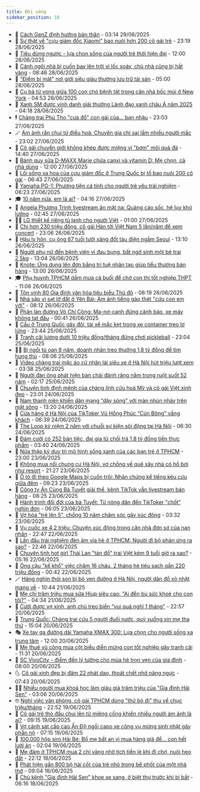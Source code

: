 ```yaml
---
title: Đời sống
sidebar_position: 18
---
```


<!-- dantri-doi-song:START -->
- 🥳 [Cách GenZ định hướng bản thân](https://dantri.com.vn/doi-song/cach-genz-dinh-huong-ban-than-20250629100353886.htm) - 03:14 29/06/2025
- 🌁 [Sự thật về &quot;cựu giám đốc Xiaomi&quot; bao nuôi hơn 200 cô gái trẻ](https://dantri.com.vn/doi-song/su-that-ve-cuu-giam-doc-xiaomi-bao-nuoi-hon-200-co-gai-tre-20250628235531154.htm) - 23:19 28/06/2025
- 👀 [Tiêu dùng ngược - lựa chọn sống của người trẻ thời hiện đại](https://dantri.com.vn/doi-song/tieu-dung-nguoc-lua-chon-song-cua-nguoi-tre-thoi-hien-dai-20250628134343578.htm) - 12:00 28/06/2025
- 🐻 [Cảnh ngôi nhà bị cuốn bay lên trời vì lốc xoáy, chủ nhà cũng bị hất văng](https://dantri.com.vn/doi-song/canh-ngoi-nha-bi-cuon-bay-len-troi-vi-loc-xoay-chu-nha-cung-bi-hat-vang-20250627160035013.htm) - 08:46 28/06/2025
- 🦅 [&quot;Điểm bí mật&quot; nơi giới siêu giàu thường lưu trữ tài sản](https://dantri.com.vn/doi-song/diem-bi-mat-noi-gioi-sieu-giau-thuong-luu-tru-tai-san-20250628115407566.htm) - 05:00 28/06/2025
- 🦩 [Cụ bà tử vong giữa 100 con chó bệnh tật trong căn nhà bốc mùi ở New York](https://dantri.com.vn/doi-song/cu-ba-tu-vong-giua-100-con-cho-benh-tat-trong-can-nha-boc-mui-o-new-york-20250628094310542.htm) - 04:53 28/06/2025
- 🦏 [Xanh SM được vinh danh giải thưởng Lãnh đạo xanh châu Á năm 2025](https://dantri.com.vn/doi-song/xanh-sm-duoc-vinh-danh-giai-thuong-lanh-dao-xanh-chau-a-nam-2025-20250628111248053.htm) - 04:18 28/06/2025
- 🕴 [Chàng trai Phú Thọ &quot;cưa đổ&quot; con gái của... bạn nhậu](https://dantri.com.vn/doi-song/chang-trai-phu-tho-cua-do-con-gai-cua-ban-nhau-20250618023818286.htm) - 23:03 27/06/2025
- 🪄 [Ám ảnh rắn chui từ điều hoà: Chuyên gia chỉ sai lầm nhiều người mắc](https://dantri.com.vn/doi-song/am-anh-ran-chui-tu-dieu-hoa-chuyen-gia-chi-sai-lam-nhieu-nguoi-mac-20250627192758247.htm) - 23:02 27/06/2025
- 🚦 [Cô gái chuyển giới không khép được miệng vì &quot;bơm&quot; môi quá đà](https://dantri.com.vn/doi-song/co-gai-chuyen-gioi-khong-khep-duoc-mieng-vi-bom-moi-qua-da-20250627115148991.htm) - 14:40 27/06/2025
- 🤔 [Bánh quy sữa D-MAXX Marie chứa canxi và vitamin D: Mẹ chọn, cả nhà dùng](https://dantri.com.vn/doi-song/banh-quy-sua-d-maxx-marie-chua-canxi-va-vitamin-d-me-chon-ca-nha-dung-20250627180559423.htm) - 12:00 27/06/2025
- 🚦 [Lối sống xa hoa của cựu giám đốc ở Trung Quốc bị tố bao nuôi 200 cô gái](https://dantri.com.vn/doi-song/loi-song-xa-hoa-cua-cuu-giam-doc-o-trung-quoc-bi-to-bao-nuoi-200-co-gai-20250627110007552.htm) - 06:43 27/06/2025
- 🐎 [Yamaha PG-1: Phương tiện cá tính cho người trẻ yêu trải nghiệm](https://dantri.com.vn/doi-song/yamaha-pg-1-phuong-tien-ca-tinh-cho-nguoi-tre-yeu-trai-nghiem-20250627125053590.htm) - 06:23 27/06/2025
- 🎓 [10 năm nữa, em là ai?](https://dantri.com.vn/giao-duc/10-nam-nua-em-la-ai-20250627095728270.htm) - 04:16 27/06/2025
- 🐘 [Angela Phương Trinh livestream ăn mặt nạ: Quảng cáo sốc, hệ lụy khó lường](https://dantri.com.vn/doi-song/angela-phuong-trinh-livestream-an-mat-na-quang-cao-soc-he-luy-kho-luong-20250625191131560.htm) - 02:45 27/06/2025
- 🧑‍🏫 [LG thiết kế riêng tủ lạnh cho người Việt](https://dantri.com.vn/doi-song/lg-thiet-ke-rieng-tu-lanh-cho-nguoi-viet-20250626214429925.htm) - 01:00 27/06/2025
- 🦒 [Chi hơn 230 triệu đồng, cô gái Hàn tới Việt Nam 5 lần/năm để xem concert](https://dantri.com.vn/doi-song/chi-hon-230-trieu-dong-co-gai-han-toi-viet-nam-5-lannam-de-xem-concert-20250625101600951.htm) - 23:06 26/06/2025
- 🧰 [Hậu ly hôn, cụ ông 67 tuổi tưới xăng đốt tàu điện ngầm Seoul](https://dantri.com.vn/doi-song/hau-ly-hon-cu-ong-67-tuoi-tuoi-xang-dot-tau-dien-ngam-seoul-20250626175353325.htm) - 13:10 26/06/2025
- 🧐 [Người phụ nữ đến bệnh viện vì đau bụng, bất ngờ sinh một bé trai 2,5kg](https://dantri.com.vn/doi-song/nguoi-phu-nu-den-benh-vien-vi-dau-bung-bat-ngo-sinh-mot-be-trai-25kg-20250626191430647.htm) - 13:04 26/06/2025
- 🌮 [Knote: Ứng dụng lên đơn bằng trí tuệ nhân tạo giúp tiểu thương bán hàng](https://dantri.com.vn/doi-song/knote-ung-dung-len-don-bang-tri-tue-nhan-tao-giup-tieu-thuong-ban-hang-20250626173858443.htm) - 13:00 26/06/2025
- 🎓 [Phụ huynh TPHCM dầm mưa cả buổi để chờ con thi tốt nghiệp THPT](https://dantri.com.vn/giao-duc/phu-huynh-tphcm-dam-mua-ca-buoi-de-cho-con-thi-tot-nghiep-thpt-20250626174609973.htm) - 11:06 26/06/2025
- 🚀 [Tôn vinh 80 Gia đình văn hóa tiêu biểu Thủ đô](https://dantri.com.vn/doi-song/ton-vinh-80-gia-dinh-van-hoa-tieu-bieu-thu-do-20250626142950948.htm) - 08:19 26/06/2025
- 🤖 [Nhà sập vì sạt lở đất ở Yên Bái: Ám ảnh tiếng gào thét &quot;cứu con em với&quot;](https://dantri.com.vn/doi-song/nha-sap-vi-sat-lo-dat-o-yen-bai-am-anh-tieng-gao-thet-cuu-con-em-voi-20250626122350134.htm) - 08:12 26/06/2025
- 🤩 [Phân làn đường Võ Chí Công: Ma-nơ-canh đứng cảnh báo, xe máy không tạt đầu](https://dantri.com.vn/doi-song/phan-lan-duong-vo-chi-cong-ma-no-canh-dung-canh-bao-xe-may-khong-tat-dau-20250626071903304.htm) - 00:41 26/06/2025
- 👹 [Cầu ở Trung Quốc gãy đôi, tài xế mắc kẹt trong xe container treo lơ lửng](https://dantri.com.vn/doi-song/cau-o-trung-quoc-gay-doi-tai-xe-mac-ket-trong-xe-container-treo-lo-lung-20250625185232552.htm) - 23:44 25/06/2025
- 🦩 [Tranh cãi lương dưới 10 triệu đồng/tháng đừng chơi pickleball](https://dantri.com.vn/doi-song/tranh-cai-luong-duoi-10-trieu-dongthang-dung-choi-pickleball-20250624204045232.htm) - 23:04 25/06/2025
- 🧑‍🏫 [Bị ngồi tù oan 8 năm, doanh nhân treo thưởng 1,8 tỷ đồng để tìm hung thủ](https://dantri.com.vn/doi-song/bi-ngoi-tu-oan-8-nam-doanh-nhan-treo-thuong-18-ty-dong-de-tim-hung-thu-20250625123258781.htm) - 08:06 25/06/2025
- 🌈 [Video chàng trai mặc áo cử nhân lái siêu xe ở Hà Nội hút triệu lượt xem](https://dantri.com.vn/doi-song/video-chang-trai-mac-ao-cu-nhan-lai-sieu-xe-o-ha-noi-hut-trieu-luot-xem-20250625071046688.htm) - 03:38 25/06/2025
- 💃 [Người đàn ông phát hiện bàn chải đánh răng nằm trong ruột suốt 52 năm](https://dantri.com.vn/doi-song/nguoi-dan-ong-phat-hien-ban-chai-danh-rang-nam-trong-ruot-suot-52-nam-20250625005233159.htm) - 02:17 25/06/2025
- 💂 [Chuyện tình định mệnh của chàng lính cứu hoả Mỹ và cô gái Việt xinh đẹp](https://dantri.com.vn/doi-song/chuyen-tinh-dinh-menh-cua-chang-linh-cuu-hoa-my-va-co-gai-viet-xinh-dep-20250619155216134.htm) - 23:01 24/06/2025
- 🦏 [Nam thanh niên khiến dân mạng “dậy sóng” với màn nhún nhảy trên mặt sông](https://dantri.com.vn/doi-song/nam-thanh-nien-khien-dan-mang-day-song-voi-man-nhun-nhay-tren-mat-song-20250624195539154.htm) - 13:20 24/06/2025
- 🤡 [Cửa hàng ở Hà Nội của TikToker Vũ Hồng Phúc “Cún Bông&quot; vắng khách](https://dantri.com.vn/doi-song/cua-hang-o-ha-noi-cua-tiktoker-vu-hong-phuc-cun-bong-vang-khach-20250624110907337.htm) - 06:39 24/06/2025
- 🫶 [The Loop kỷ niệm 2 năm với chuỗi sự kiện sôi động tại Hà Nội](https://dantri.com.vn/doi-song/the-loop-ky-niem-2-nam-voi-chuoi-su-kien-soi-dong-tai-ha-noi-20250624114835927.htm) - 06:30 24/06/2025
- 💪 [Đám cưới có 252 bàn tiệc, đại gia từ chối trả 1,8 tỷ đồng tiền thực phẩm](https://dantri.com.vn/doi-song/dam-cuoi-co-252-ban-tiec-dai-gia-tu-choi-tra-18-ty-dong-tien-thuc-pham-20250624093639915.htm) - 03:40 24/06/2025
- 🦅 [Nửa thập kỷ duy trì mô hình sống xanh của các bạn trẻ ở TPHCM](https://dantri.com.vn/doi-song/nua-thap-ky-duy-tri-mo-hinh-song-xanh-cua-cac-ban-tre-o-tphcm-20250623214427373.htm) - 23:00 23/06/2025
- 🧠 [Không mua nổi chung cư Hà Nội, vợ chồng về quê xây nhà có hồ bơi như resort](https://dantri.com.vn/doi-song/khong-mua-noi-chung-cu-ha-noi-vo-chong-ve-que-xay-nha-co-ho-boi-nhu-resort-20250623140253333.htm) - 21:27 23/06/2025
- 🦅 [Ô tô đi theo Google Maps bị cuốn trôi: Nhân chứng kể tiếng kêu cứu giữa đêm](https://dantri.com.vn/doi-song/o-to-di-theo-google-maps-bi-cuon-troi-nhan-chung-ke-tieng-keu-cuu-giua-dem-20250623160837659.htm) - 09:23 23/06/2025
- 💪 [Công ty Ăn Cùng Bà Tuyết giải thể, kênh TikTok vẫn livestream bán hàng](https://dantri.com.vn/doi-song/cong-ty-an-cung-ba-tuyet-giai-the-kenh-tiktok-van-livestream-ban-hang-20250623145701998.htm) - 08:25 23/06/2025
- 🧐 [Hành trình đổi đời của bà Tuyết: Từ nông dân đến TikToker &quot;chốt&quot; nghìn đơn](https://dantri.com.vn/doi-song/hanh-trinh-doi-doi-cua-ba-tuyet-tu-nong-dan-den-tiktoker-chot-nghin-don-20250623121203252.htm) - 06:05 23/06/2025
- 👀 [Vợ hóa &quot;trẻ lên 5&quot;, chồng 10 năm chăm sóc gây xúc động](https://dantri.com.vn/doi-song/vo-hoa-tre-len-5-chong-10-nam-cham-soc-gay-xuc-dong-20250615200444483.htm) - 03:32 23/06/2025
- 🎉 [Vụ cuốc xe 4,2 triệu: Chuyện xúc động trong căn nhà đơn sơ của nạn nhân](https://dantri.com.vn/doi-song/vu-cuoc-xe-42-trieu-chuyen-xuc-dong-trong-can-nha-don-so-cua-nan-nhan-20250622204052295.htm) - 22:47 22/06/2025
- 💂 [Lần đầu trải nghiệm đèn âm vỉa hè ở TPHCM: Người đi bộ phản ứng ra sao?](https://dantri.com.vn/doi-song/lan-dau-trai-nghiem-den-am-via-he-o-tphcm-nguoi-di-bo-phan-ung-ra-sao-20250622201148092.htm) - 22:46 22/06/2025
- 🚀 [Chuyện tình hot girl Thái Lan &quot;tán đổ&quot; trai Việt kém 9 tuổi giờ ra sao?](https://dantri.com.vn/doi-song/chuyen-tinh-hot-girl-thai-lan-tan-do-trai-viet-kem-9-tuoi-gio-ra-sao-20250621162049444.htm) - 05:16 22/06/2025
- 👹 [Ông cậu &quot;kể khổ&quot; việc chăm 16 cháu, 2 tháng hè tiêu sạch gần 220 triệu đồng](https://dantri.com.vn/doi-song/ong-cau-ke-kho-viec-cham-16-chau-2-thang-he-tieu-sach-gan-220-trieu-dong-20250621130020232.htm) - 00:42 22/06/2025
- 🪄 [Hàng nghìn thỏi son bị bỏ ven đường ở Hà Nội, người dân đổ xô nhặt mang về](https://dantri.com.vn/doi-song/hang-nghin-thoi-son-bi-bo-ven-duong-o-ha-noi-nguoi-dan-do-xo-nhat-mang-ve-20250621173048628.htm) - 10:44 21/06/2025
- 🌁 [Mẹ chi trăm triệu mua sữa Hiup siêu cao: &quot;Ai đền bù sức khoẻ cho con tôi?&quot;](https://dantri.com.vn/doi-song/me-chi-tram-trieu-mua-sua-hiup-sieu-cao-ai-den-bu-suc-khoe-cho-con-toi-20250621110209354.htm) - 04:34 21/06/2025
- 🌋 [Cưới được vợ xinh, anh chủ treo biển “vui quá nghỉ 1 tháng”](https://dantri.com.vn/doi-song/cuoi-duoc-vo-xinh-anh-chu-treo-bien-vui-qua-nghi-1-thang-20250620183022982.htm) - 22:57 20/06/2025
- 🦆 [Trung Quốc: Chàng trai cứu 5 người đuối nước, quỳ xuống xin mẹ tha thứ](https://dantri.com.vn/doi-song/trung-quoc-chang-trai-cuu-5-nguoi-duoi-nuoc-quy-xuong-xin-me-tha-thu-20250614191553809.htm) - 15:04 20/06/2025
- 🎭 [Xe tay ga đường dài Yamaha XMAX 300: Lựa chọn cho người sống xa trung tâm](https://dantri.com.vn/doi-song/xe-tay-ga-duong-dai-yamaha-xmax-300-lua-chon-cho-nguoi-song-xa-trung-tam-20250620165426337.htm) - 12:00 20/06/2025
- 🤡 [Mẹ thuê vũ công múa cột biểu diễn mừng con tốt nghiệp gây tranh cãi](https://dantri.com.vn/doi-song/me-thue-vu-cong-mua-cot-bieu-dien-mung-con-tot-nghiep-gay-tranh-cai-20250620170636815.htm) - 11:31 20/06/2025
- 🦩 [SC VivoCity - điểm đến lý tưởng cho mùa hè trọn vẹn của gia đình](https://dantri.com.vn/doi-song/sc-vivocity-diem-den-ly-tuong-cho-mua-he-tron-ven-cua-gia-dinh-20250620142842211.htm) - 08:00 20/06/2025
- 🌜 [Cô gái xinh đẹp bị đâm 22 nhát dao, thoát chết nhờ nâng ngực](https://dantri.com.vn/doi-song/co-gai-xinh-dep-bi-dam-22-nhat-dao-thoat-chet-nho-nang-nguc-20250619165650826.htm) - 07:43 20/06/2025
- 🧑‍🏫 [Nhiều người mua khoá học làm giàu giá trăm triệu của &quot;Gia đình Hải Sen&quot;](https://dantri.com.vn/doi-song/nhieu-nguoi-mua-khoa-hoc-lam-giau-gia-tram-trieu-cua-gia-dinh-hai-sen-20250619140320995.htm) - 03:06 20/06/2025
- 🤓 [Nghỉ việc văn phòng, cô gái TPHCM dùng &quot;thứ bỏ đi&quot; thu về chục triệu/tháng](https://dantri.com.vn/doi-song/nghi-viec-van-phong-co-gai-tphcm-dung-thu-bo-di-thu-ve-chuc-trieuthang-20250620015542583.htm) - 22:52 19/06/2025
- 🤗 [Cô gái trẻ thò đầu chui lên từ miệng cống khiến nhiều người ám ảnh là ai?](https://dantri.com.vn/doi-song/co-gai-tre-tho-dau-chui-len-tu-mieng-cong-khien-nhieu-nguoi-am-anh-la-ai-20250617122150908.htm) - 09:15 19/06/2025
- 🦒 [Vợ cảnh sát cấp cao Ấn Độ ngồi capo xe công vụ mừng sinh nhật gây phẫn nộ](https://dantri.com.vn/doi-song/vo-canh-sat-cap-cao-an-do-ngoi-capo-xe-cong-vu-mung-sinh-nhat-gay-phan-no-20250619013758645.htm) - 07:15 19/06/2025
- 💂 [100.000 hộp siro Hải Bé: Bố mẹ bất an vì mua hàng giả để... con hết lười ăn](https://dantri.com.vn/doi-song/100000-hop-siro-hai-be-bo-me-bat-an-vi-mua-hang-gia-de-con-het-luoi-an-20250619065324872.htm) - 02:04 19/06/2025
- 🚀 [Mẹ đảm ở TPHCM mua 2 chỉ vàng nhờ tích tiền lẻ khi đi chợ, nuôi heo đất](https://dantri.com.vn/doi-song/me-dam-o-tphcm-mua-2-chi-vang-nho-tich-tien-le-khi-di-cho-nuoi-heo-dat-20250617172434300.htm) - 22:12 18/06/2025
- 🐲 [Phát hiện gần 800 bộ hài cốt của trẻ nhỏ trong bể phốt của một nhà thờ](https://dantri.com.vn/doi-song/phat-hien-gan-800-bo-hai-cot-cua-tre-nho-trong-be-phot-cua-mot-nha-tho-20250618153952366.htm) - 09:04 18/06/2025
- 🎡 [Chủ kênh &quot;Gia đình Hải Sen&quot; khoe xe sang, ở biệt thự trước khi bị bắt](https://dantri.com.vn/doi-song/chu-kenh-gia-dinh-hai-sen-khoe-xe-sang-o-biet-thu-truoc-khi-bi-bat-20250618104615687.htm) - 06:16 18/06/2025<!-- dantri-doi-song:END -->

